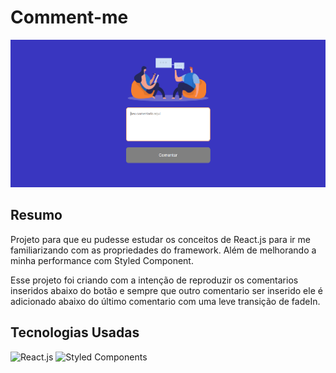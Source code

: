 # Comment-me

<img src="./asset/Comment-me.png">

## Resumo

Projeto para que eu pudesse estudar os conceitos de React.js para ir me familiarizando com as propriedades do framework. Além de melhorando a minha performance com Styled Component.

Esse projeto foi criando com a intenção de reproduzir os comentarios inseridos abaixo do botão e sempre que outro comentario ser inserido ele é adicionado abaixo do último comentario com uma leve transição de fadeIn.

## Tecnologias Usadas

![React.js](https://img.shields.io/badge/React-20232A?style=for-the-badge&logo=react&logoColor=61DAFB)
![Styled Components](https://img.shields.io/badge/styled--components-DB7093?style=for-the-badge&logo=styled-components&logoColor=white)

